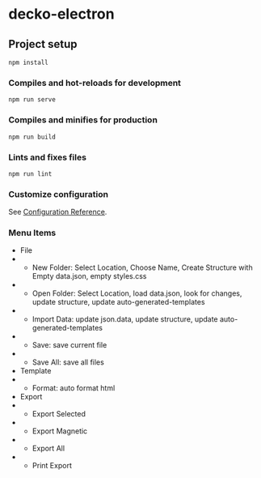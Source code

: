 # decko-electron

## Project setup
```
npm install
```

### Compiles and hot-reloads for development
```
npm run serve
```

### Compiles and minifies for production
```
npm run build
```

### Lints and fixes files
```
npm run lint
```

### Customize configuration
See [Configuration Reference](https://cli.vuejs.org/config/).

### Menu Items
- File
- - New Folder: Select Location, Choose Name, Create Structure with Empty data.json, empty styles.css
- - Open Folder: Select Location, load data.json, look for changes, update structure, update auto-generated-templates
- - Import Data: update json.data, update structure, update auto-generated-templates
- - Save: save current file
- - Save All: save all files
- Template
- - Format: auto format html
- Export
- - Export Selected
- - Export Magnetic
- - Export All
- - Print Export
